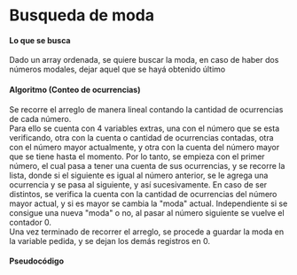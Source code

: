 # Busqueda de moda

#### Lo que se busca
Dado un array ordenada, se quiere buscar la moda, en caso de haber dos números modales, dejar aquel que se hayá obtenido último

#### Algoritmo (Conteo de ocurrencias)
Se recorre el arreglo de manera lineal contando la cantidad de ocurrencias de cada número.  
Para ello se cuenta con 4 variables extras, una con el número que se esta verificando, otra con la cuenta o cantidad de ocurrencias contadas, otra con el número mayor actualmente, y otra con la cuenta del número mayor que se tiene hasta el momento.
Por lo tanto, se empieza con el primer número, el cual pasa a tener una cuenta de sus ocurrencias, y se recorre la lista, donde si el siguiente es igual al número anterior, se le agrega una ocurrencia y se pasa al siguiente, y así sucesivamente. En caso de ser distintos, se verifica la cuenta con la cantidad de ocurrencias del número mayor actual, y si es mayor se cambia la "moda" actual. Independiente si se consigue una nueva "moda" o no, al pasar al número siguiente se vuelve el contador 0.  
Una vez terminado de recorrer el arreglo, se procede a guardar la moda en la variable pedida, y se dejan los demás registros en 0.

#### Pseudocódigo
